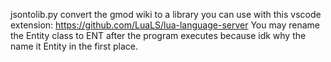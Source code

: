 jsontolib.py convert the gmod wiki to a library you can use with this vscode extension: https://github.com/LuaLS/lua-language-server
You may rename the Entity class to ENT after the program executes because idk why the name it Entity in the first place.